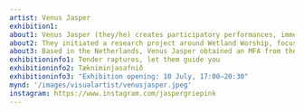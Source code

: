 ```yaml
---
artist: Venus Jasper 
exhibition1: 
about1: Venus Jasper (they/he) creates participatory performances, immersive and sensuous installations, music, and stories, all to forward ontological entanglements that provide space for (queer) embodiment and new stories of kinship and belonging with the natural world. Their projects activate the somatic intersections between ‘nature’, spirituality, magic, cultural identity, activism, queerness, and community. In their recent works, Jasper often operates as a hybrid between a nature priest and a sassy musician, immersing audiences in stories and multi-sensorial installations and highly detailed and handcrafted exhibitions that connect the folkloric world of the druids and nature spirits with the glamour of music concerts and modern ritual get-togethers.
about2: They initiated a research project around Wetland Worship, focusing on swamps, bogs and fens, and other murky wetlands that are historically and currently drained and misused. In European myth and folklore, these liminal and often inaccessible zones are the terrain of elves, trolls, and other murky, semi-submerged entities and forgotten goddesses. In their latest show at Rupert, Vilnius, Venus presented a site-specific art installation in the form of a sacred indoor swamp, Murky Medicine Swamp (2023), which offered room for the ritual spoken-word song performance OAKBaLLZ and EELskin (Murky Murky, Little Bitch Witch) in which Jasper channeled the anger of the abandoned, marginal, dumped-upon, and drained wetlands. These works, wherein ecological and environmental alarms are lensed through the decline of storied belonging with the earth, aim to re-awaken our emotional and transformative kinship with the world.
about3: Based in the Netherlands, Venus Jasper obtained an MFA from the Piet Zwart Institute, Rotterdam, in 2013. They made certified explorations of Somatic Psychotherapy, Reiki Healing, Music Production, Permaculture Design, Natural Building, and Speculative Writing. They are co-curator for RE_NATURE manifestation. Internationally they’ve shown at Rupert (LT), MuHKA(BE), Tidens Krav (NO), Grünerløkka Kunsthall (NO), OPYUM Festival (FR), Art Villa Garikula (GE), Gallery D.O.R. (BE), The Manse (USA), Te Whare Toi (NZ). In the Netherlands at MU — Hybrid Arthouse, Goethe Institute Rotterdam, Garage Rotterdam, Lustwarande, TENT, MELLY, Onomatopee, Het Nieuwe Instituut, Mediamatic, IMPAKT, W139, 1646 The Hague, and Kunsthuis SYB, amongst others. 
exhibitioninfo1: Tender raptures, let them guide you
exhibitioninfo2: Tækniminjasafnið
exhibitioninfo3: "Exhibition opening: 10 July, 17:00–20:30"
mynd: '/images/visualartist/venusjasper.jpeg'
instagram: https://www.instagram.com/jaspergriepink 
---
```

